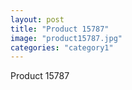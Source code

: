 ```yaml
---
layout: post
title: "Product 15787"
image: "product15787.jpg"
categories: "category1"
---
```

Product 15787
